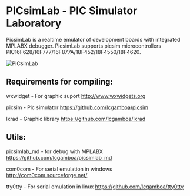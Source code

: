 
# PICsimLab - PIC Simulator Laboratory

PicsimLab is a realtime emulator of development boards with integrated MPLABX debugger.
PicsimLab supports picsim  microcontrollers PIC16F628/16F777/16F877A/18F452/18F4550/18F4620.

![PICsimLab](share/doc/picsimlab4.png.png?raw=true "PICsimLab")

## Requirements for compiling:

wxwidget 	- For graphic suport		   http://www.wxwidgets.org

picsim          - Pic simulator                    https://github.com/lcgamboa/picsim 

lxrad           - Graphic library                  https://github.com/lcgamboa/lxrad 


## Utils:

picsimlab_md    - for debug with MPLABX      https://github.com/lcgamboa/picsimlab_md

com0com		- For serial emulation in windows  http://com0com.sourceforge.net/ 

tty0tty 	- For serial emulation in linux    https://github.com/lcgamboa/tty0tty 



